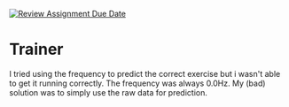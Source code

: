 [![Review Assignment Due Date](https://classroom.github.com/assets/deadline-readme-button-24ddc0f5d75046c5622901739e7c5dd533143b0c8e959d652212380cedb1ea36.svg)](https://classroom.github.com/a/6zlI_xU2)

# Trainer

I tried using the frequency to predict the correct exercise but i wasn't able to get it running correctly. The frequency was always 0.0Hz. My (bad) solution was to simply use the raw data for prediction.
